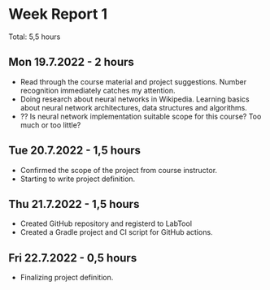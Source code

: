 # Week Report 1

Total: 5,5 hours

## Mon 19.7.2022 - 2 hours
 - Read through the course material and project suggestions. Number recognition immediately catches my attention.
 - Doing research about neural networks in Wikipedia. Learning basics about neural network architectures, data structures and algorithms.
 - ?? Is neural network implementation suitable scope for this course? Too much or too little?

## Tue 20.7.2022 - 1,5 hours
 - Confirmed the scope of the project from course instructor.
 - Starting to write project definition.

## Thu 21.7.2022 - 1,5 hours
 - Created GitHub repository and registerd to LabTool
 - Created a Gradle project and CI script for GitHub actions.

## Fri 22.7.2022 - 0,5 hours
 - Finalizing project definition.

